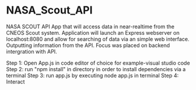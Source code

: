 # NASA_Scout_API

NASA SCOUT API App that will access data in near-realtime from the CNEOS Scout system. 
Application will launch an Express webserver on localhost:8080 and allow for searching of data via an simple web interface. Outputting information from the API.
Focus was placed on backend intergration with API.

Step 1: Open App.js in code editor of choice for example-visual studio code
Step 2: run "npm install" in directory in order to install dependencies via a terminal 
Step 3: run app.js by executing node app.js in terminal 
Step 4: Interact
